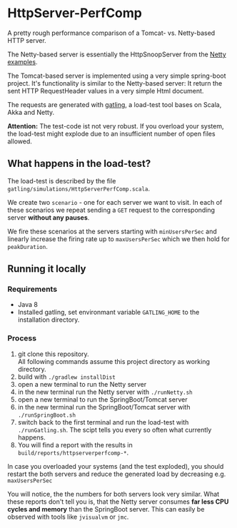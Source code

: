 # HttpServer-PerfComp
A pretty rough performance comparison of a Tomcat- vs. Netty-based HTTP server.

The Netty-based server is essentially the HttpSnoopServer from the
[Netty examples](https://github.com/netty/netty/tree/4.1/example/src/main/java/io/netty/example/http/snoop).

The Tomcat-based server is implemented using a very simple spring-boot project. It's functionality is similar to the Netty-based server: It return the sent HTTP RequestHeader values in a very simple Html document.

The requests are generated with [gatling](http://gatling.io/), a load-test tool bases on Scala, Akka and Netty.

**Attention:** The test-code ist not very robust. If you overload your system, the load-test might explode due to an insufficient number of open files allowed.

## What happens in the load-test?
The load-test is described by the file `gatling/simulations/HttpServerPerfComp.scala`.

We create two `scenario` - one for each server we want to visit.
In each of these scenarios we repeat sending a `GET` request to the corresponding server **without any pauses**.

We fire these scenarios at the servers starting with `minUsersPerSec` and linearly increase the firing rate up to `maxUsersPerSec` which we then hold for `peakDuration`.  

## Running it locally
### Requirements
* Java 8
* Installed gatling, set environmant variable `GATLING_HOME` to the installation directory.

### Process
1. git clone this repository.  
   All following commands assume this project directory as working directory.
2. build with `./gradlew installDist`
3. open a new terminal to run the Netty server
4. in the new terminal run the Netty server with `./runNetty.sh`
5. open a new terminal to run the SpringBoot/Tomcat server
6. in the new terminal run the SpringBoot/Tomcat server with `./runSpringBoot.sh`
7. switch back to the first terminal and run the load-test with `./runGatling.sh`. The scipt tells you every so often what currently happens. 
8. You will find a report with the results in `build/reports/httpserverperfcomp-*`.

In case you overloaded your systems (and the test exploded), you should restart the both servers and reduce the generated load by decreasing e.g. `maxUsersPerSec`

You will notice, the the numbers for both servers look very similar.
What these reports don't tell you is, that the Netty server consumes **far less CPU cycles and memory** than the SpringBoot server.
This can easily be observed with tools like `jvisualvm` or `jmc`.

